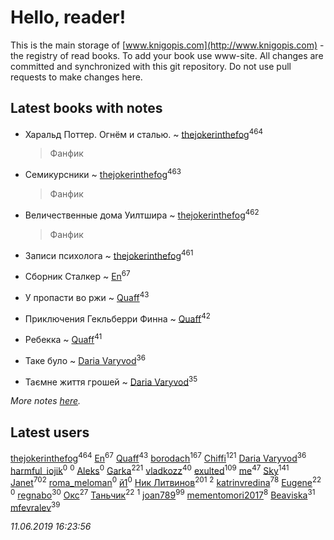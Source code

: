 # Hello, reader!
This is the main storage of [www.knigopis.com](http://www.knigopis.com) - the registry of read books.
To add your book use www-site. All changes are committed and synchronized with this git repository.
Do not use pull requests to make changes here.


## Latest books with notes
* Харальд Поттер. Огнём и сталью. ~ [thejokerinthefog](users/317/317244423-vkontakte)<sup>464</sup>
    > Фанфик

* Семикурсники ~ [thejokerinthefog](users/317/317244423-vkontakte)<sup>463</sup>
    > Фанфик

* Величественные дома Уилтшира ~ [thejokerinthefog](users/317/317244423-vkontakte)<sup>462</sup>
    > Фанфик

* Записи психолога ~ [thejokerinthefog](users/317/317244423-vkontakte)<sup>461</sup>

* Сборник Сталкер ~ [En](users/333/333646551-vkontakte)<sup>67</sup>

* У пропасти во ржи ~ [Quaff](users/122/12267158-vkontakte)<sup>43</sup>

* Приключения Гекльберри Финна ~ [Quaff](users/122/12267158-vkontakte)<sup>42</sup>

* Ребекка ~ [Quaff](users/122/12267158-vkontakte)<sup>41</sup>

* Таке було ~ [Daria Varyvod](users/829/829893410524253-facebook)<sup>36</sup>

* Таємне життя грошей ~ [Daria Varyvod](users/829/829893410524253-facebook)<sup>35</sup>


_More notes [here](latest_books_with_notes.md)._


## Latest users
[thejokerinthefog](users/317/317244423-vkontakte)<sup>464</sup> 
[En](users/333/333646551-vkontakte)<sup>67</sup> 
[Quaff](users/122/12267158-vkontakte)<sup>43</sup> 
[borodach](users/157/15706320-vkontakte)<sup>167</sup> 
[Chiffi](users/105/105831994080785626680-google)<sup>121</sup> 
[Daria Varyvod](users/829/829893410524253-facebook)<sup>36</sup> 
[harmful_iojik](users/742/74201901-vkontakte)<sup>0</sup> 
[](users/117/117525336121885011584-google)<sup>0</sup> 
[Aleks](users/106/106983266780546745776-google)<sup>0</sup> 
[Garka](users/115/115753719718250012620-google)<sup>221</sup> 
[vladkozz](users/572/57239276-vkontakte)<sup>40</sup> 
[exulted](users/100/100599204551896265722-google)<sup>109</sup> 
[me](users/381/381417697-yandex)<sup>47</sup> 
[Sky](users/118/118049897850017649660-google)<sup>141</sup> 
[Janet](users/108/108113656204404967440-google)<sup>702</sup> 
[roma_meloman](users/207/207896276-vkontakte)<sup>0</sup> 
[й1](users/202/202234967408363-facebook)<sup>0</sup> 
[Ник Литвинов](users/241/241974816-vkontakte)<sup>201</sup> 
[](users/110/110931306939441771638-google)<sup>2</sup> 
[katrinvredina](users/233/2336755-vkontakte)<sup>78</sup> 
[Eugene](users/695/695244810674916-facebook)<sup>22</sup> 
[](users/118/118178474749808643951-google)<sup>0</sup> 
[regnabo](users/870/870059322-yandex)<sup>30</sup> 
[Окс](users/102/102536471289425216982-google)<sup>27</sup> 
[Таньчик](users/209/2096581563762610-facebook)<sup>22</sup> 
[](users/107/107170915323495140313-google)<sup>1</sup> 
[joan789](users/240/2401650-vkontakte)<sup>99</sup> 
[mementomori2017](users/431/431794049-vkontakte)<sup>8</sup> 
[Beaviska](users/102/10202544960024508-facebook)<sup>31</sup> 
[mfevralev](users/140/140966150-vkontakte)<sup>39</sup> 


_11.06.2019 16:23:56_
